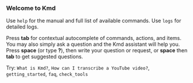 ### Welcome to Kmd

Use `help` for the manual and full list of available commands.
Use `logs` for detailed logs.

Press **tab** for contextual autocomplete of commands, actions, and items.
You may also simply ask a question and the Kmd assistant will help you.
Press **space** (or type **?**), then write your question or request,
or **space** then **tab** to get suggested questions.

Try: `What is Kmd?`, `How can I transcribe a YouTube video?`, `getting_started`, `faq`,
`check_tools`
